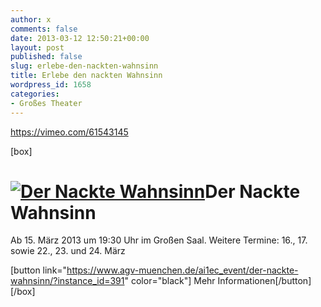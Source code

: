 ```yaml
---
author: x
comments: false
date: 2013-03-12 12:50:21+00:00
layout: post
published: false
slug: erlebe-den-nackten-wahnsinn
title: Erlebe den nackten Wahnsinn
wordpress_id: 1658
categories:
- Großes Theater
---
```


https://vimeo.com/61543145

[box]

# [![Der Nackte Wahnsinn](https://www.agv-muenchen.de/wp-content/uploads/2012/10/Der-Nackte-Wahnsinn-2013.png)](https://www.agv-muenchen.de/ai1ec_event/der-nackte-wahnsinn/?instance_id=391)Der Nackte Wahnsinn

Ab 15. März 2013 um 19:30 Uhr im Großen Saal.
Weitere Termine: 16., 17. sowie 22., 23. und 24. März

[button link="https://www.agv-muenchen.de/ai1ec_event/der-nackte-wahnsinn/?instance_id=391" color="black"] Mehr Informationen[/button]
[/box]
